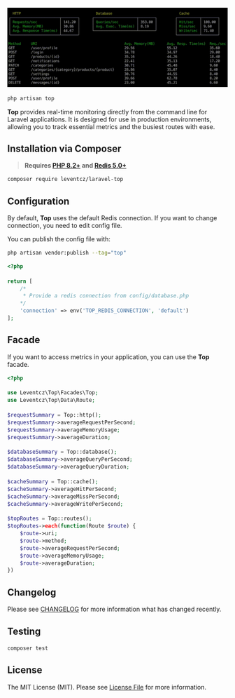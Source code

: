 <p align="center"><img src="/art/top.gif" alt="Real-time monitoring with Laravel Top"></p>

```php
php artisan top
```
**Top** provides real-time monitoring directly from the command line for Laravel applications. 
It is designed for use in production environments, allowing you to track essential metrics and the busiest routes with ease.

## Installation via Composer

> **Requires [PHP 8.2+](https://php.net/releases/) and [Redis 5.0+](https://redis.io)**

```bash
composer require leventcz/laravel-top
```

## Configuration

By default, **Top** uses the default Redis connection. If you want to change connection, you need to edit config file.

You can publish the config file with:

```bash
php artisan vendor:publish --tag="top"
```

```php
<?php

return [
    /*
     * Provide a redis connection from config/database.php
    */
    'connection' => env('TOP_REDIS_CONNECTION', 'default')
];

```

## Facade

If you want to access metrics in your application, you can use the **Top** facade.

```php
<?php

use Leventcz\Top\Facades\Top;
use Leventcz\Top\Data\Route;

$requestSummary = Top::http();
$requestSummary->averageRequestPerSecond;
$requestSummary->averageMemoryUsage;
$requestSummary->averageDuration;

$databaseSummary = Top::database();
$databaseSummary->averageQueryPerSecond;
$databaseSummary->averageQueryDuration;

$cacheSummary = Top::cache();
$cacheSummary->averageHitPerSecond;
$cacheSummary->averageMissPerSecond;
$cacheSummary->averageWritePerSecond;

$topRoutes = Top::routes();
$topRoutes->each(function(Route $route) {
    $route->uri;
    $route->method;
    $route->averageRequestPerSecond;
    $route->averageMemoryUsage;
    $route->averageDuration;
})
```
## Changelog

Please see [CHANGELOG](CHANGELOG.md) for more information what has changed recently.

## Testing

```bash
composer test
```

## License

The MIT License (MIT). Please see [License File](LICENSE.md) for more information.
